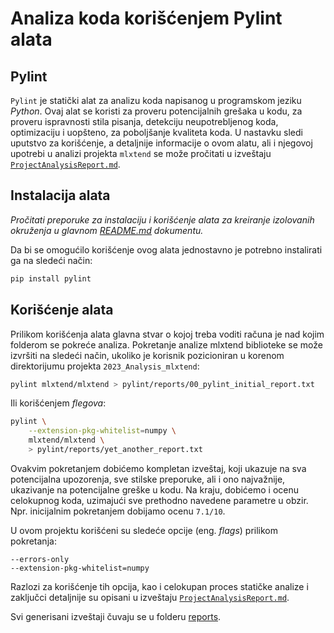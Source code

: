 # Analiza koda korišćenjem Pylint alata

## Pylint

`Pylint` je statički alat za analizu koda napisanog u programskom jeziku *Python*. Ovaj alat se koristi za proveru potencijalnih grešaka u kodu, za proveru ispravnosti stila pisanja, detekciju neupotrebljenog koda, optimizaciju i uopšteno, za poboljšanje kvaliteta koda. U nastavku sledi uputstvo za korišćenje, a detaljnije informacije o ovom alatu, ali i njegovoj upotrebi u analizi projekta `mlxtend` se može pročitati u izveštaju [`ProjectAnalysisReport.md`](ProjectAnalysisReport.md).

## Instalacija alata

*Pročitati preporuke za instalaciju i korišćenje alata za kreiranje izolovanih okruženja u glavnom [README.md](../README.md#preporuka-za-instalaciju-alata) dokumentu.*

Da bi se omogućilo korišćenje ovog alata jednostavno je potrebno instalirati ga na sledeći način:

```bash
pip install pylint
```

## Korišćenje alata

Prilikom korišćenja alata glavna stvar o kojoj treba voditi računa je nad kojim folderom se pokreće analiza. Pokretanje analize mlxtend biblioteke se može izvršiti na sledeći način, ukoliko je korisnik pozicioniran u korenom direktorijumu projekta `2023_Analysis_mlxtend`:

```bash
pylint mlxtend/mlxtend > pylint/reports/00_pylint_initial_report.txt
```

Ili korišćenjem *flegova*:

```bash
pylint \
    --extension-pkg-whitelist=numpy \
    mlxtend/mlxtend \
    > pylint/reports/yet_another_report.txt
```

Ovakvim pokretanjem dobićemo kompletan izveštaj, koji ukazuje na sva potencijalna upozorenja, sve stilske preporuke, ali i ono najvažnije, ukazivanje na potencijalne greške u kodu. Na kraju, dobićemo i ocenu celokupnog koda, uzimajući sve prethodno navedene parametre u obzir. Npr. inicijalnim pokretanjem dobijamo ocenu `7.1/10`.

U ovom projektu korišćeni su sledeće opcije (eng. *flags*) prilikom pokretanja:

```
--errors-only
--extension-pkg-whitelist=numpy
```

Razlozi za korišćenje tih opcija, kao i celokupan proces statičke analize i zaključci detaljnije su opisani u izveštaju [`ProjectAnalysisReport.md`](../ProjectAnalysisReport.md).

Svi generisani izveštaji čuvaju se u folderu [reports](reports/).
